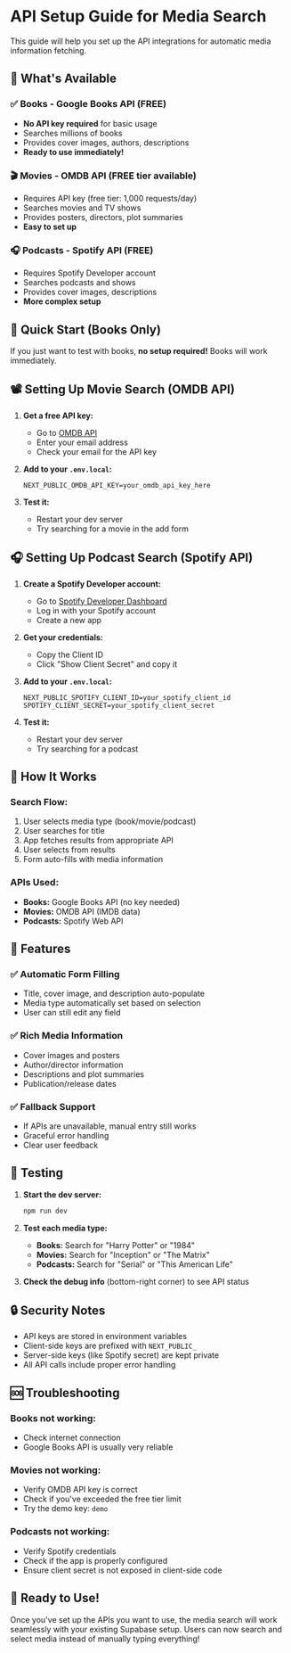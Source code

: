 # API Setup Guide for Media Search

This guide will help you set up the API integrations for automatic media information fetching.

## 🎯 What's Available

### ✅ **Books - Google Books API (FREE)**
- **No API key required** for basic usage
- Searches millions of books
- Provides cover images, authors, descriptions
- **Ready to use immediately!**

### 🎬 **Movies - OMDB API (FREE tier available)**
- Requires API key (free tier: 1,000 requests/day)
- Searches movies and TV shows
- Provides posters, directors, plot summaries
- **Easy to set up**

### 🎧 **Podcasts - Spotify API (FREE)**
- Requires Spotify Developer account
- Searches podcasts and shows
- Provides cover images, descriptions
- **More complex setup**

## 🚀 Quick Start (Books Only)

If you just want to test with books, **no setup required!** Books will work immediately.

## 📽️ Setting Up Movie Search (OMDB API)

1. **Get a free API key:**
   - Go to [OMDB API](http://www.omdbapi.com/apikey.aspx)
   - Enter your email address
   - Check your email for the API key

2. **Add to your `.env.local`:**
   ```
   NEXT_PUBLIC_OMDB_API_KEY=your_omdb_api_key_here
   ```

3. **Test it:**
   - Restart your dev server
   - Try searching for a movie in the add form

## 🎧 Setting Up Podcast Search (Spotify API)

1. **Create a Spotify Developer account:**
   - Go to [Spotify Developer Dashboard](https://developer.spotify.com/dashboard)
   - Log in with your Spotify account
   - Create a new app

2. **Get your credentials:**
   - Copy the Client ID
   - Click "Show Client Secret" and copy it

3. **Add to your `.env.local`:**
   ```
   NEXT_PUBLIC_SPOTIFY_CLIENT_ID=your_spotify_client_id
   SPOTIFY_CLIENT_SECRET=your_spotify_client_secret
   ```

4. **Test it:**
   - Restart your dev server
   - Try searching for a podcast

## 🔧 How It Works

### Search Flow:
1. User selects media type (book/movie/podcast)
2. User searches for title
3. App fetches results from appropriate API
4. User selects from results
5. Form auto-fills with media information

### APIs Used:
- **Books:** Google Books API (no key needed)
- **Movies:** OMDB API (IMDB data)
- **Podcasts:** Spotify Web API

## 🎯 Features

### ✅ **Automatic Form Filling**
- Title, cover image, and description auto-populate
- Media type automatically set based on selection
- User can still edit any field

### ✅ **Rich Media Information**
- Cover images and posters
- Author/director information
- Descriptions and plot summaries
- Publication/release dates

### ✅ **Fallback Support**
- If APIs are unavailable, manual entry still works
- Graceful error handling
- Clear user feedback

## 🧪 Testing

1. **Start the dev server:**
   ```bash
   npm run dev
   ```

2. **Test each media type:**
   - **Books:** Search for "Harry Potter" or "1984"
   - **Movies:** Search for "Inception" or "The Matrix"
   - **Podcasts:** Search for "Serial" or "This American Life"

3. **Check the debug info** (bottom-right corner) to see API status

## 🔒 Security Notes

- API keys are stored in environment variables
- Client-side keys are prefixed with `NEXT_PUBLIC_`
- Server-side keys (like Spotify secret) are kept private
- All API calls include proper error handling

## 🆘 Troubleshooting

### Books not working:
- Check internet connection
- Google Books API is usually very reliable

### Movies not working:
- Verify OMDB API key is correct
- Check if you've exceeded the free tier limit
- Try the demo key: `demo`

### Podcasts not working:
- Verify Spotify credentials
- Check if the app is properly configured
- Ensure client secret is not exposed in client-side code

## 🎉 Ready to Use!

Once you've set up the APIs you want to use, the media search will work seamlessly with your existing Supabase setup. Users can now search and select media instead of manually typing everything! 